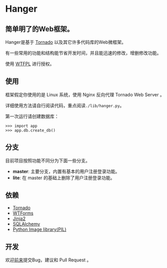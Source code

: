 # Hanger
## 简单明了的Web框架。

Hanger是基于 [Tornado](http://www.tornadoweb.org/) 以及其它许多代码库的Web微框架。

有一些常用的功能和结构能节省开发时间，并且能迅速的修改，增删修改功能。

使用 [WTFPL](http://sam.zoy.org/wtfpl/COPYING) 进行授权。

## 使用

框架假定你使用的是 Linux 系统，使用 Nginx 反向代理 Tornado Web Server 。

详细使用方法请自行阅读代码，重点阅读`./lib/hanger.py`。

第一次运行请创建数据库：

    >>> import app
    >>> app.db.create_db()

## 分支

目前项目按照功能不同分为下面一些分支。

* **master**: 主要分支，内置有基本的用户注册登录功能。
* **lite**: 在 master 的基础上删除了用户注册登录功能。

## 依赖

* [Tornado](http://www.tornadoweb.org/)
* [WTForms](http://wtforms.simplecodes.com/docs/dev/)
* [Jinja2](http://jinja.pocoo.org/docs/)
* [SQLAlchemy](http://www.sqlalchemy.org/)
* [Python Image library(PIL)](http://www.pythonware.com/products/pil/)

## 开发

欢迎[前来](https://github.com/tioover/hanger)提交Bug，建议和 Pull Request 。
